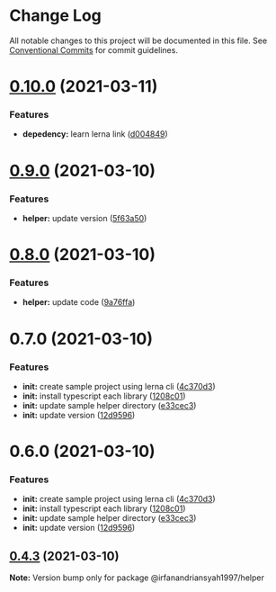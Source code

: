 # Change Log

All notable changes to this project will be documented in this file.
See [Conventional Commits](https://conventionalcommits.org) for commit guidelines.

# [0.10.0](https://github.com/irfanandriansyah1997/lerna/compare/@irfanandriansyah1997/helper@0.9.0...@irfanandriansyah1997/helper@0.10.0) (2021-03-11)


### Features

* **depedency:** learn lerna link ([d004849](https://github.com/irfanandriansyah1997/lerna/commit/d0048496e8689207d809e5a407818af76d274237))





# [0.9.0](https://github.com/irfanandriansyah1997/lerna/compare/@irfanandriansyah1997/helper@0.8.0...@irfanandriansyah1997/helper@0.9.0) (2021-03-10)


### Features

* **helper:** update version ([5f63a50](https://github.com/irfanandriansyah1997/lerna/commit/5f63a50d410c41d21bf6e5dfca73514b965026ed))





# [0.8.0](https://github.com/irfanandriansyah1997/lerna/compare/@irfanandriansyah1997/helper@0.7.0...@irfanandriansyah1997/helper@0.8.0) (2021-03-10)


### Features

* **helper:** update code ([9a76ffa](https://github.com/irfanandriansyah1997/lerna/commit/9a76ffa3a8364c01964f27b3175c1df277c550a4))





# 0.7.0 (2021-03-10)


### Features

* **init:** create sample project using lerna cli ([4c370d3](https://github.com/irfanandriansyah1997/lerna/commit/4c370d31166b951eaf7fa6b000795482a902865d))
* **init:** install typescript each library ([1208c01](https://github.com/irfanandriansyah1997/lerna/commit/1208c01fdb408b15a729b28acecd6fdf6196c635))
* **init:** update sample helper directory ([e33cec3](https://github.com/irfanandriansyah1997/lerna/commit/e33cec34da0d9c798a77a4a4508e55f3826d9427))
* **init:** update version ([12d9596](https://github.com/irfanandriansyah1997/lerna/commit/12d9596a4063b55a257ce73b90f0f90addc85989))





# 0.6.0 (2021-03-10)


### Features

* **init:** create sample project using lerna cli ([4c370d3](https://github.com/irfanandriansyah1997/lerna/commit/4c370d31166b951eaf7fa6b000795482a902865d))
* **init:** install typescript each library ([1208c01](https://github.com/irfanandriansyah1997/lerna/commit/1208c01fdb408b15a729b28acecd6fdf6196c635))
* **init:** update sample helper directory ([e33cec3](https://github.com/irfanandriansyah1997/lerna/commit/e33cec34da0d9c798a77a4a4508e55f3826d9427))
* **init:** update version ([12d9596](https://github.com/irfanandriansyah1997/lerna/commit/12d9596a4063b55a257ce73b90f0f90addc85989))





## [0.4.3](https://github.com/irfanandriansyah1997/lerna/compare/@irfanandriansyah1997/helper@0.4.1...@irfanandriansyah1997/helper@0.4.3) (2021-03-10)

**Note:** Version bump only for package @irfanandriansyah1997/helper
